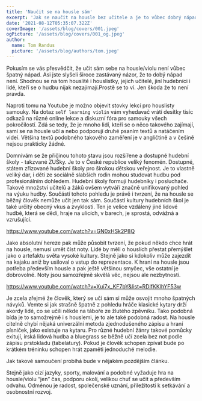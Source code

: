 ```yaml
---
title: 'Naučit se na housle sám'
excerpt: 'Jak se naučit na housle bez učitele a je to vůbec dobrý nápad?'
date: '2021-08-12T05:35:07.322Z'
coverImage: '/assets/blog/covers/001.jpeg'
ogPicture: '/assets/blog/covers/001_og.jpeg'
author:
  name: Tom Randus
  picture: '/assets/blog/authors/tom.jpeg'
---
```

Pokusím se vás přesvědčit, že učit sám sebe na housle/violu není vůbec špatný nápad. Asi jste slyšeli široce zastávaný názor, že to dobý nápad není. Shodnou se na tom houslité i houslistky, jejich učitelé, jiní hudebníci i lidé, kteří se o hudbu nijak nezajímají.Prostě se to ví. Jen škoda že to není pravda.

Naproti tomu na Youtube je možno objevit stovky lekcí pro houslisty samouky. Na dotaz `self learning violin` vám vyhedavač vrátí desítky tisíc odkazů na různé online lekce a diskuzní fóra pro samouky všech pokročilostí. Zdá se tedy, že je mnoho lidí, kteří se o něco takového zajímají, sami se na housle učí a nebo podporují druhé psaním textů a natáčením videí. Většina textů podobného takového zaměření je v angličtině a v češině nejsou prakticky žádné.

Domnívám se že přičinou tohoto stavu jsou rozšířene a dostupné hudební školy - takzvané ZUŠky. Je to v České republice veliký fenomén. Dostupné, státem zřizované hudební školy pro širokou dětskou veřejnost. Je to vlastně veliký dar, i děti ze sociálně slabších rodin mohou studovat hudbu pod profesionálním dohledem. Hudební školy formují hudebníky i posluchače. Takové množství učitelů a žáků ovšem vytváří značně unifikovaný pohled na výuku hudby. Součástí tohoto pohledu je právě i tvrzení, že na housle se běžný člověk nemůže učit jen tak sám. Součástí kultury hudebních škol je také určitý obecný vkus a zvyklosti. Ten je velice vzdálený jiné lidové hudbě, která se dědí, hraje na ulicích, v barech, je sprostá, odvážná a vzrušující.

https://www.youtube.com/watch?v=GN0xHSk2P8Q

Jako absolutní hereze pak může působit tvrzení, že pokud někdo chce hrát na housle, nemusí umět číst noty. Lidé by měli o houslích přestat přemýšlet jako o artefaktu světa vysoké kultury. Stejně jako si kdokoliv může zajezdit na kajaku aniž by usiloval o vstup do reprezentace. K hraní na housle jsou potřeba především housle a pak ještě většinou smyčec, vše ostatní je dobrovolné. Noty jsou samozřejmě skvělá věc, nejsou ale nezbytností.

https://www.youtube.com/watch?v=Xui7x_KF7bY&list=RDifKKlhYF53w

Je zcela zřejmé že člověk, který se učí sám si může osvojit mnoho špatných návyků. Vemte si jak strašně špatně z pohledu hráče klasické kytary drží akordy lidé, co se učili někde na táboře ze žlutého zpěvníku. Tako podobná bída je to samožrejmě i s houslemi, je to ale také podobná radost. Na housle citelně chybí nějaká univerzální metoda zjednodušeného zápisu a hraní písniček, jako existuje na kytaru. Pro různé hudební žánry takové pomůcky exitují, irská lidová hudba a bluegrass se běžně učí zcela bez not podle zápisu prstokladu (tabelatury). Pokud je člověk schopen zpívat bude po krátkém tréninku schopen hrát zpaměti jednoduché melodie.

Jak takové samoučení probíhá bude v nějakém pozdějším článku. 

Stejně jako cizí jazyky, sporty, malování a podobné vyžaduje hra na housle/violu “jen” čas, podporu okolí, velikou chuť se učit a především odvahu. Odménou je radost, společenské uznání, přiležitosti k setkávání a osobnostní rozvoj.
